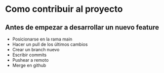 # Como contribuir al proyecto

## Antes de empezar a desarrollar un nuevo feature

* Posicionarse en la rama main
* Hacer un pull de los últimos cambios
* Crear un branch nuevo
* Escribir commits
* Pushear a remoto
* Merge en github